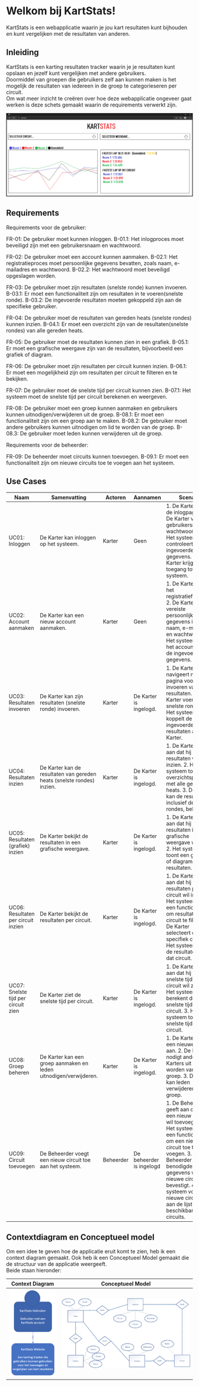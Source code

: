 # Welkom bij KartStats!

KartStats is een webapplicatie waarin je jou kart resultaten kunt bijhouden en kunt vergelijken met de resultaten van anderen.

## Inleiding
KartStats is een karting resultaten tracker waarin je je resultaten kunt opslaan en jezelf kunt vergelijken met andere gebruikers.<br>
Doormiddel van groepen die gebruikers zelf aan kunnen maken is het mogelijk de resultaten van iedereen in de groep te categorieseren per circuit.<br>
Om wat meer inzicht te creëren over hoe deze webapplicatie ongeveer gaat werken is deze schets gemaakt waarin de requirements verwerkt zijn.<br>

![Conceptueel Model](KartStatsV3/wwwroot/Images/Schets.png)

## Requirements

Requirements voor de gebruiker:

FR-01: De gebruiker moet kunnen inloggen.
B-01.1: Het inlogproces moet beveiligd zijn met een gebruikersnaam en wachtwoord.

FR-02: De gebruiker moet een account kunnen aanmaken.
B-02.1: Het registratieproces moet persoonlijke gegevens bevatten, zoals naam, e-mailadres en wachtwoord.
B-02.2: Het wachtwoord moet beveiligd opgeslagen worden.

FR-03: De gebruiker moet zijn resultaten (snelste ronde) kunnen invoeren.
B-03.1: Er moet een functionaliteit zijn om resultaten in te voeren(snelste ronde).
B-03.2: De ingevoerde resultaten moeten gekoppeld zijn aan de specifieke gebruiker.

FR-04: De gebruiker moet de resultaten van gereden heats (snelste rondes) kunnen inzien.
B-04.1: Er moet een overzicht zijn van de resultaten(snelste rondes) van alle gereden heats.

FR-05: De gebruiker moet de resultaten kunnen zien in een grafiek.
B-05.1: Er moet een grafische weergave zijn van de resultaten, bijvoorbeeld een grafiek of diagram.

FR-06: De gebruiker moet zijn resultaten per circuit kunnen inzien.
B-06.1: Er moet een mogelijkheid zijn om resultaten per circuit te filteren en te bekijken.

FR-07: De gebruiker moet de snelste tijd per circuit kunnen zien.
B-07.1: Het systeem moet de snelste tijd per circuit berekenen en weergeven.

FR-08: De gebruiker moet een groep kunnen aanmaken en gebruikers kunnen uitnodigen/verwijderen uit de groep.
B-08.1: Er moet een functionaliteit zijn om een groep aan te maken.
B-08.2: De gebruiker moet andere gebruikers kunnen uitnodigen om lid te worden van de groep.
B-08.3: De gebruiker moet leden kunnen verwijderen uit de groep.

Requirements voor de beheerder:

FR-09: De beheerder moet circuits kunnen toevoegen.
B-09.1: Er moet een functionaliteit zijn om nieuwe circuits toe te voegen aan het systeem.

## Use Cases

| Naam | Samenvatting | Actoren | Aannamen | Scenario | Uitzonderingen | Resultaat |
| --- | --- | --- | --- | --- | --- | --- |
| UC01: Inloggen | De Karter kan inloggen op het systeem. | Karter | Geen | 1. De Karter opent de inlogpagina. 2. De Karter vult zijn gebruikersnaam en wachtwoord in. 3. Het systeem controleert de ingevoerde gegevens. 4. De Karter krijgt toegang tot het systeem. | Ongeldige inloggegevens. | De Karter is succesvol ingelogd. |
| UC02: Account aanmaken | De Karter kan een nieuw account aanmaken. | Karter | Geen | 1. De Karter opent het registratieformulier. 2. De Karter vult de vereiste persoonlijke gegevens in, zoals naam, e-mailadres en wachtwoord. 3. Het systeem slaat het account op met de ingevoerde gegevens. | Ongeldige of ontbrekende gegevens. | Het account is succesvol aangemaakt. |
| UC03: Resultaten invoeren | De Karter kan zijn resultaten (snelste ronde) invoeren. | Karter | De Karter is ingelogd. | 1. De Karter navigeert naar de pagina voor het invoeren van resultaten. 2. De Karter voert de snelste ronde in. 3. Het systeem koppelt de ingevoerde resultaten aan de Karter. | Geen | De resultaten zijn succesvol ingevoerd. |
| UC04: Resultaten inzien | De Karter kan de resultaten van gereden heats (snelste rondes) inzien. | Karter | De Karter is ingelogd. | 1. De Karter geeft aan dat hij de resultaten wil inzien. 2. Het systeem toont een overzichtspagina met alle gereden heats. 3. De Karter kan de resultaten, inclusief de snelste rondes, bekijken. | Geen | De Karter ziet de resultaten van alle gereden heats, inclusief de snelste rondes. |
| UC05: Resultaten (grafiek) inzien | De Karter bekijkt de resultaten in een grafische weergave. | Karter | De Karter is ingelogd. | 1. De Karter geeft aan dat hij de resultaten in een grafische weergave wil zien. 2. Het systeem toont een grafiek of diagram met de resultaten. | Geen | De Karter ziet de resultaten in een grafische weergave. |
| UC06: Resultaten per circuit inzien | De Karter bekijkt de resultaten per circuit. | Karter | De Karter is ingelogd. | 1. De Karter geeft aan dat hij de resultaten per circuit wil inzien. 2. Het systeem biedt een functionaliteit om resultaten per circuit te filteren. 3. De Karter selecteert een specifiek circuit. 4. Het systeem toont de resultaten van dat circuit. | Geen | De Karter ziet de resultaten van een specifiek circuit. |
| UC07: Snelste tijd per circuit zien | De Karter ziet de snelste tijd per circuit. | Karter | De Karter is ingelogd. | 1. De Karter geeft aan dat hij de snelste tijd per circuit wil zien. 2. Het systeem berekent de snelste tijd voor elk circuit. 3. Het systeem toont de snelste tijd per circuit. | Geen | De Karter ziet de snelste tijd per circuit. |
| UC08: Groep beheren | De Karter kan een groep aanmaken en leden uitnodigen/verwijderen. | Karter | De Karter is ingelogd. | 1. De Karter maakt een nieuwe groep aan. 2. De Karter nodigt andere Karters uit om lid te worden van de groep. 3. De Karter kan leden verwijderen uit de groep. | Geen | De Karter heeft succesvol een groep aangemaakt en leden uitgenodigd en/of verwijderd uit de groep. |
| UC09: Circuit toevoegen | De Beheerder voegt een nieuw circuit toe aan het systeem. | Beheerder | De beheerder is ingelogd | 1. De Beheerder geeft aan dat hij een nieuw circuit wil toevoegen. 2. Het systeem biedt een functionaliteit om een nieuw circuit toe te voegen. 3. De Beheerder vult de benodigde gegevens van het nieuwe circuit in en bevestigt. 4. Het systeem voegt het nieuwe circuit toe aan de lijst van beschikbare circuits. | Geen | Het nieuwe circuit is succesvol toegevoegd aan het systeem. |

## Contextdiagram en Conceptueel model

Om een idee te geven hoe de applicatie eruit komt te zien, heb ik een context diagram gemaakt. Ook heb ik een Conceptueel Model gemaakt die de structuur van de applicatie weergeeft.<br> Beide staan hieronder:<br>

Context Diagram             |  Conceptueel Model
:-------------------------:|:-------------------------:
![Context Diagram](KartStatsV3/wwwroot/Images/ContextDiagram.png)  |  ![Conceptueel Model](KartStatsV3/wwwroot/Images/ConceptueelModel.png)
